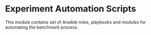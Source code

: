 # Experiment Automation Scripts

This module contains set of Ansible roles, playbooks and modules for automating the benchmark process.
